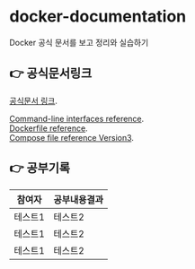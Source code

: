 # docker-documentation
Docker 공식 문서를 보고 정리와 실습하기


👉 공식문서링크
--
[공식문서 링크](https://docs.docker.com/reference/).

[Command-line interfaces reference](https://docs.docker.com/reference/#command-line-interfaces-clis).  
[Dockerfile reference](https://docs.docker.com/engine/reference/builder/).  
[Compose file reference Version3](https://docs.docker.com/compose/compose-file/compose-file-v3/).  

👉 공부기록
--
|참여자|공부내용결과|
|------|---|
|테스트1|테스트2|
|테스트1|테스트2|
|테스트1|테스트2|

